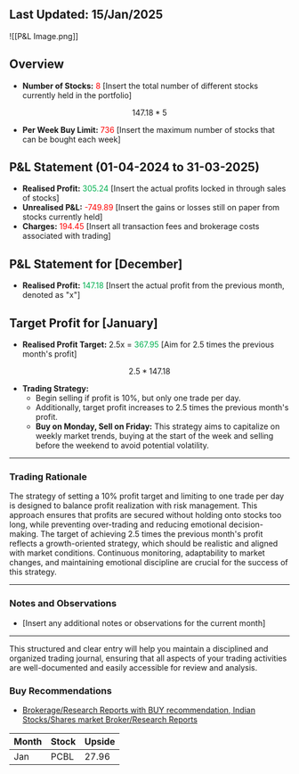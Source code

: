 ## Last Updated: 15/Jan/2025

![[P&L Image.png]]

## Overview

- **Number of Stocks:** <span style="color:rgb(255, 0, 0)">8</span> [Insert the total number of different stocks currently held in the portfolio]
```math
147.18*5
```
- **Per Week Buy Limit:** <span style="color:rgb(255, 0, 0)">736</span> [Insert the maximum number of stocks that can be bought each week]

## P&L Statement (01-04-2024 to 31-03-2025)

- **Realised Profit:** <span style="color:rgb(0, 176, 80)">305.24</span> [Insert the actual profits locked in through sales of stocks]
- **Unrealised P&L:** <span style="color:rgb(255, 0, 0)">-749.89</span> [Insert the gains or losses still on paper from stocks currently held]
- **Charges:** <span style="color:rgb(255, 0, 0)">194.45</span> [Insert all transaction fees and brokerage costs associated with trading]

## P&L Statement for [December]

- **Realised Profit:** <span style="color:rgb(0, 176, 80)">147.18</span> [Insert the actual profit from the previous month, denoted as "x"]

## Target Profit for [January]

- **Realised Profit Target:** 2.5x = <span style="color:rgb(0, 176, 80)">367.95</span> [Aim for 2.5 times the previous month's profit] 
```math
2.5*147.18
```
- **Trading Strategy:** 
  - Begin selling if profit is 10%, but only one trade per day.
  - Additionally, target profit increases to 2.5 times the previous month's profit.
  - **Buy on Monday, Sell on Friday:** This strategy aims to capitalize on weekly market trends, buying at the start of the week and selling before the weekend to avoid potential volatility.

---

### Trading Rationale

The strategy of setting a 10% profit target and limiting to one trade per day is designed to balance profit realization with risk management. This approach ensures that profits are secured without holding onto stocks too long, while preventing over-trading and reducing emotional decision-making. The target of achieving 2.5 times the previous month's profit reflects a growth-oriented strategy, which should be realistic and aligned with market conditions. Continuous monitoring, adaptability to market changes, and maintaining emotional discipline are crucial for the success of this strategy.

---

### Notes and Observations

- [Insert any additional notes or observations for the current month]

---

This structured and clear entry will help you maintain a disciplined and organized trading journal, ensuring that all aspects of your trading activities are well-documented and easily accessible for review and analysis.

### Buy Recommendations

- [Brokerage/Research Reports with BUY recommendation, Indian Stocks/Shares market Broker/Research Reports](https://trendlyne.com/research-reports/buy/)

| Month | Stock | Upside |
| ----- | ----- | ------ |
| Jan   | PCBL  | 27.96  |

